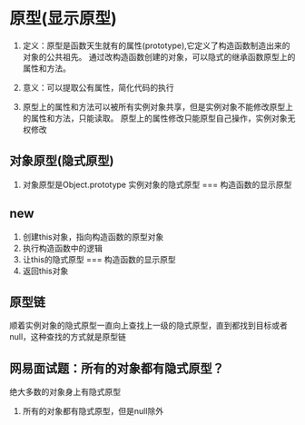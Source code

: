 # 原型(显示原型)

1. 定义：原型是函数天生就有的属性(prototype),它定义了构造函数制造出来的对象的公共祖先。
  通过改构造函数创建的对象，可以隐式的继承函数原型上的属性和方法。

2. 意义：可以提取公有属性，简化代码的执行

3. 原型上的属性和方法可以被所有实例对象共享，但是实例对象不能修改原型上的属性和方法，只能读取。
   原型上的属性修改只能原型自己操作，实例对象无权修改

## 对象原型(隐式原型)

1. 对象原型是Object.prototype
实例对象的隐式原型 === 构造函数的显示原型

## new

1. 创建this对象，指向构造函数的原型对象
2. 执行构造函数中的逻辑
3. 让this的隐式原型 === 构造函数的显示原型
4. 返回this对象

## 原型链

顺着实例对象的隐式原型一直向上查找上一级的隐式原型，直到都找到目标或者null，这种查找的方式就是原型链

## 网易面试题：所有的对象都有隐式原型？

绝大多数的对象身上有隐式原型

1. 所有的对象都有隐式原型，但是null除外